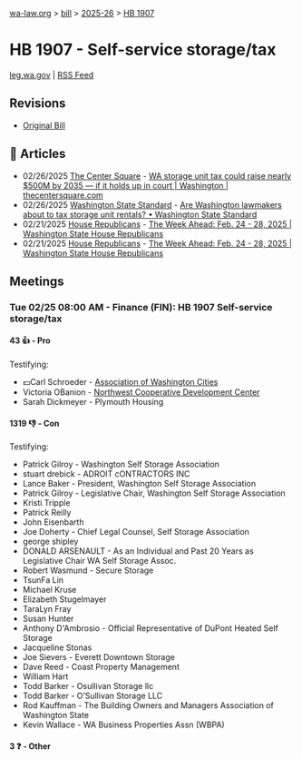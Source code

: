 [wa-law.org](/) > [bill](/bill/) > [2025-26](/bill/2025-26/) > [HB 1907](/bill/2025-26/hb/1907/)

# HB 1907 - Self-service storage/tax
[leg.wa.gov](https://app.leg.wa.gov/billsummary?BillNumber=1907&Year=2025&Initiative=false) | [RSS Feed](./rss.xml)

## Revisions
* [Original Bill](1/)

## 📰 Articles
* 02/26/2025 [The Center Square](/org/the_center_square/) - [WA storage unit tax could raise nearly $500M by 2035 — if it holds up in court | Washington | thecentersquare.com](https://www.thecentersquare.com/washington/article_eb51fab0-f490-11ef-93e1-abecd747fc6d.html#:~:text=House%20Bill%201907)
* 02/26/2025 [Washington State Standard](/org/washington_state_standard/) - [Are Washington lawmakers about to tax storage unit rentals? • Washington State Standard](https://washingtonstatestandard.com/2025/02/25/are-washington-lawmakers-about-to-tax-storage-unit-rentals/#:~:text=House%20Bill%201907)
* 02/21/2025 [House Republicans](/org/house_republicans/) - [The Week Ahead: Feb. 24 - 28, 2025 | Washington State House Republicans](http://houserepublicans.wa.gov/week/the-week-ahead-feb-24-28-2025/#:~:text=HB%201907)
* 02/21/2025 [House Republicans](/org/house_republicans/) - [The Week Ahead: Feb. 24 - 28, 2025 | Washington State House Republicans](https://houserepublicans.wa.gov/week/the-week-ahead-feb-24-28-2025/#:~:text=HB%201907)

## Meetings
### Tue 02/25 08:00 AM - Finance (FIN): HB 1907 Self-service storage/tax
#### 43 👍 - Pro
Testifying:
* 💵Carl Schroeder - [Association of Washington Cities](/org/association_of_washington_cities/)
* Victoria OBanion - [Northwest Cooperative Development Center](/org/northwest_cooperative_development_center/)
* Sarah Dickmeyer - Plymouth Housing

#### 1319 👎 - Con
Testifying:
* Patrick Gilroy - Washington Self Storage Association
* stuart drebick - ADROIT cONTRACTORS INC
* Lance Baker - President, Washington Self Storage Association
* Patrick Gilroy - Legislative Chair, Washington Self Storage Association
* Kristi Tripple
* Patrick Reilly
* John Eisenbarth
* Joe Doherty - Chief Legal Counsel, Self Storage Association
* george shipley
* DONALD ARSENAULT - As an Individual and Past 20 Years as Legislative Chair WA Self Storage Assoc.
* Robert Wasmund - Secure Storage
* TsunFa Lin
* Michael Kruse
* Elizabeth Stugelmayer
* TaraLyn Fray
* Susan Hunter
* Anthony D'Ambrosio - Official Representative of DuPont Heated Self Storage
* Jacqueline Stonas
* Joe Sievers - Everett Downtown Storage
* Dave Reed - Coast Property Management
* William Hart
* Todd Barker - Osullivan Storage llc
* Todd Barker - O’Sullivan Storage LLC
* Rod Kauffman - The Building Owners and Managers Association of Washington State
* Kevin Wallace - WA Business Properties Assn (WBPA)

#### 3 ❓ - Other
